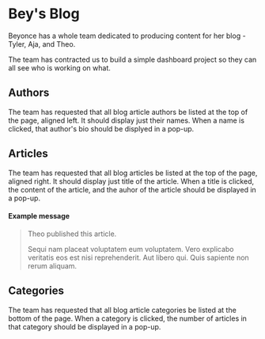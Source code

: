 # Bey's Blog

Beyonce has a whole team dedicated to producing content for her blog - Tyler, Aja, and Theo.

The team has contracted us to build a simple dashboard project so they can all see who is working on what.

## Authors

The team has requested that all blog article authors be listed at the top of the page, aligned left. It should display just their names. When a name is clicked, that author's bio should be displyed in a pop-up.

## Articles

The team has requested that all blog articles be listed at the top of the page, aligned right. It should display just title of the article. When a title is clicked, the content of the article, and the auhor of the article should be displayed in a pop-up.

#### Example message

>Theo published this article.
>
> Sequi nam placeat voluptatem eum voluptatem. Vero explicabo 
> veritatis eos est nisi reprehenderit. Aut libero qui. Quis
> sapiente non rerum aliquam.

## Categories

The team has requested that all blog article categories be listed at the bottom of the page. When a category is clicked, the number of articles in that category should be displayed in a pop-up.
